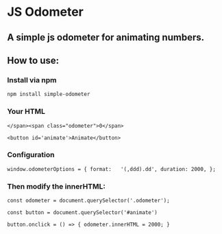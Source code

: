 # JS Odometer 
## A simple js odometer for animating numbers.

## How to use:

### Install via npm

`npm install simple-odometer`  



### Your HTML

`</span><span class="odometer">0</span>`

`<button id='animate'>Animate</button>`


### Configuration

`window.odometerOptions = {
    format:   '(,ddd).dd',
    duration: 2000,
};
`

### Then modify the innerHTML:

`const odometer = document.querySelector('.odometer');`
 
`const button = document.querySelector('#animate')`

`button.onclick = () => {
   odometer.innerHTML = 2000;
}`
